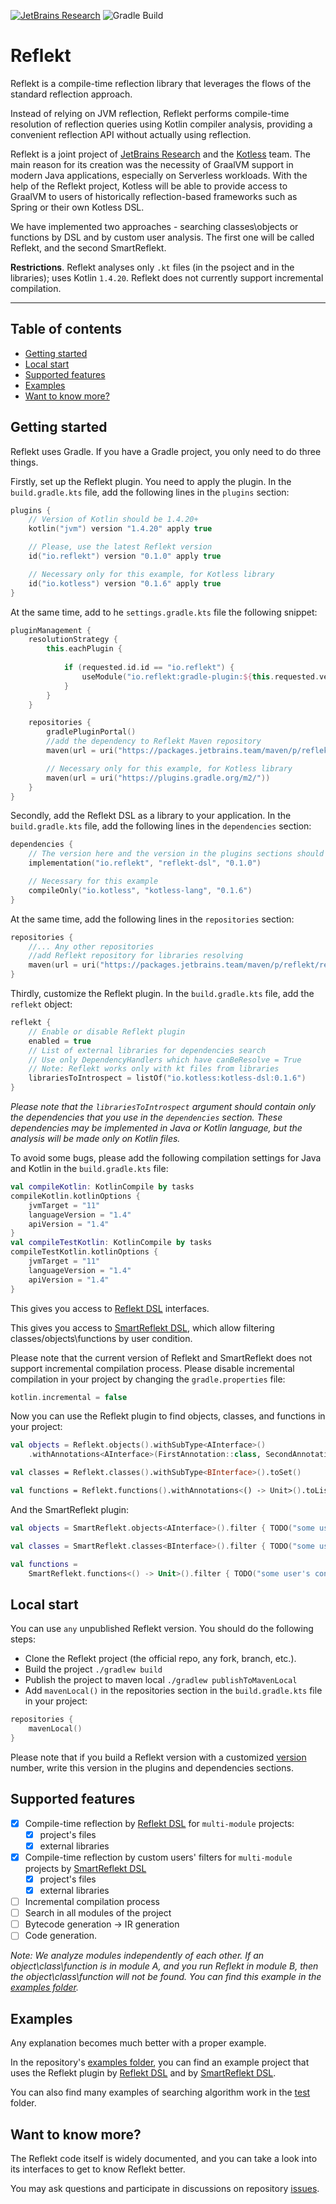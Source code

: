 [![JetBrains Research](https://jb.gg/badges/research.svg)](https://confluence.jetbrains.com/display/ALL/JetBrains+on+GitHub)
![Gradle Build](https://github.com/nbirillo/reflekt/workflows/Gradle%20Build/badge.svg?branch=master)

# Reflekt

Reflekt is a compile-time reflection library that leverages the flows of the standard reflection
approach.

Instead of relying on JVM reflection, Reflekt performs compile-time resolution of reflection queries
using Kotlin compiler analysis, providing a convenient reflection API without actually using
reflection.

Reflekt is a joint project of [JetBrains Research](https://research.jetbrains.org/) and
the [Kotless](https://github.com/JetBrains/kotless) team. The main reason for its creation was the
necessity of GraalVM support in modern Java applications, especially on Serverless workloads. With
the help of the Reflekt project, Kotless will be able to provide access to GraalVM to users of
historically reflection-based frameworks such as Spring or their own Kotless DSL.

We have implemented two approaches - searching classes\objects or functions by DSL and by custom
user analysis. The first one will be called Reflekt, and the second SmartReflekt.

**Restrictions**. Reflekt analyses only `.kt` files (in the psoject and in the libraries); uses
Kotlin `1.4.20`. Reflekt does not currently support incremental compilation.
___

## Table of contents

- [Getting started](#getting-started)
- [Local start](#local-start)
- [Supported features](#supported-features)
- [Examples](#examples)
- [Want to know more?](#want-to-know-more?)

## Getting started

Reflekt uses Gradle. If you have a Gradle project, you only need to do three things.

Firstly, set up the Reflekt plugin. You need to apply the plugin. In the `build.gradle.kts` file,
add the following lines in the `plugins` section:

```kotlin
plugins {
    // Version of Kotlin should be 1.4.20+
    kotlin("jvm") version "1.4.20" apply true

    // Please, use the latest Reflekt version
    id("io.reflekt") version "0.1.0" apply true

    // Necessary only for this example, for Kotless library
    id("io.kotless") version "0.1.6" apply true
}
```

At the same time, add to he `settings.gradle.kts` file the following snippet:

```kotlin
pluginManagement {
    resolutionStrategy {
        this.eachPlugin {
            
            if (requested.id.id == "io.reflekt") {
                useModule("io.reflekt:gradle-plugin:${this.requested.version}")
            }
        }
    }

    repositories {
        gradlePluginPortal()
        //add the dependency to Reflekt Maven repository
        maven(url = uri("https://packages.jetbrains.team/maven/p/reflekt/reflekt"))

        // Necessary only for this example, for Kotless library
        maven(url = uri("https://plugins.gradle.org/m2/"))
    }
}
```

Secondly, add the Reflekt DSL as a library to your application. In the `build.gradle.kts` file, add
the following lines in the `dependencies` section:

```kotlin
dependencies {
    // The version here and the version in the plugins sections should be equal
    implementation("io.reflekt", "reflekt-dsl", "0.1.0")

    // Necessary for this example
    compileOnly("io.kotless", "kotless-lang", "0.1.6")
}
```

At the same time, add the following lines in the `repositories` section:
```kotlin
repositories {
    //... Any other repositories
    //add Reflekt repository for libraries resolving
    maven(url = uri("https://packages.jetbrains.team/maven/p/reflekt/reflekt"))
}
```

Thirdly, customize the Reflekt plugin. In the `build.gradle.kts` file, add the `reflekt` object:

```kotlin
reflekt {
    // Enable or disable Reflekt plugin
    enabled = true
    // List of external libraries for dependencies search
    // Use only DependencyHandlers which have canBeResolve = True
    // Note: Reflekt works only with kt files from libraries
    librariesToIntrospect = listOf("io.kotless:kotless-dsl:0.1.6")
}
```

_Please note that the `librariesToIntrospect` argument should contain only the dependencies that you
use in the `dependencies` section. These dependencies may be implemented in Java or Kotlin language,
but the analysis will be made only on Kotlin files._

To avoid some bugs, please add the following compilation settings for Java and Kotlin in
the `build.gradle.kts` file:

```kotlin
val compileKotlin: KotlinCompile by tasks
compileKotlin.kotlinOptions {
    jvmTarget = "11"
    languageVersion = "1.4"
    apiVersion = "1.4"
}
val compileTestKotlin: KotlinCompile by tasks
compileTestKotlin.kotlinOptions {
    jvmTarget = "11"
    languageVersion = "1.4"
    apiVersion = "1.4"
}
```

This gives you access to [Reflekt DSL](./reflekt-dsl/src/main/kotlin/io/reflekt/Reflekt.kt)
interfaces.

This gives you access
to [SmartReflekt DSL](./reflekt-dsl/src/main/kotlin/io/reflekt/SmartReflekt.kt), which allow
filtering classes/objects\functions by user condition.

Please note that the current version of Reflekt and SmartReflekt does not support incremental
compilation process. Please disable incremental compilation in your project by changing
the `gradle.properties` file:

```kotlin
kotlin.incremental = false
```

Now you can use the Reflekt plugin to find objects, classes, and functions in your project:

```kotlin
val objects = Reflekt.objects().withSubType<AInterface>()
    .withAnnotations<AInterface>(FirstAnnotation::class, SecondAnnotation::class).toList()

val classes = Reflekt.classes().withSubType<BInterface>().toSet()

val functions = Reflekt.functions().withAnnotations<() -> Unit>().toList()
```

And the SmartReflekt plugin:

```kotlin
val objects = SmartReflekt.objects<AInterface>().filter { TODO("some user's condition") }.resolve()

val classes = SmartReflekt.classes<BInterface>().filter { TODO("some user's condition") }.resolve()

val functions =
    SmartReflekt.functions<() -> Unit>().filter { TODO("some user's condition") }.toList()
```

## Local start

You can use `any` unpublished Reflekt version. You should do the following steps:

- Clone the Reflekt project (the official repo, any fork, branch, etc.).
- Build the project `./gradlew build`
- Publish the project to maven local `./gradlew publishToMavenLocal`
- Add `mavenLocal()` in the repositories section in the `build.gradle.kts` file in your project:

```kotlin
repositories {
    mavenLocal()
}
```

Please note that if you build a Reflekt version with a customized
[version](https://github.com/JetBrains-Research/reflekt/blob/master/build.gradle.kts#L4) number,
write this version in the plugins and dependencies sections.

## Supported features

- [x] Compile-time reflection by [Reflekt DSL](./reflekt-dsl/src/main/kotlin/io/reflekt/Reflekt.kt)
  for `multi-module` projects:
    - [x] project's files
    - [x] external libraries
- [x] Compile-time reflection by custom users' filters for `multi-module` projects
  by [SmartReflekt DSL](./reflekt-dsl/src/main/kotlin/io/reflekt/SmartReflekt.kt)
    - [x] project's files
    - [x] external libraries
- [ ] Incremental compilation process
- [ ] Search in all modules of the project
- [ ] Bytecode generation -> IR generation
- [ ] Code generation.

_Note: We analyze modules independently of each other. If an object\class\function is in module A,
and you run Reflekt in module B, then the object\class\function will not be found. You can find this
example in the [examples folder](./examples)._

## Examples

Any explanation becomes much better with a proper example.

In the repository's [examples folder](./examples), you can find an example project that uses the
Reflekt plugin by [Reflekt DSL](./reflekt-dsl/src/main/kotlin/io/reflekt/Reflekt.kt)
and by [SmartReflekt DSL](./reflekt-dsl/src/main/kotlin/io/reflekt/SmartReflekt.kt).

You can also find many examples of searching algorithm work in the [test](./reflekt-plugin/src/test)
folder.

## Want to know more?

The Reflekt code itself is widely documented, and you can take a look into its interfaces to get to
know Reflekt better.

You may ask questions and participate in discussions on
repository [issues](https://github.com/JetBrains-Research/reflekt/issues).
